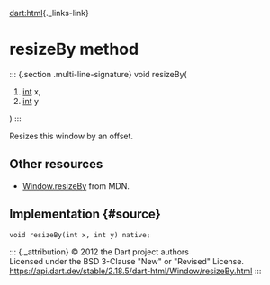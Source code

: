 [dart:html](../../dart-html/dart-html-library){._links-link}

resizeBy method
===============

::: {.section .multi-line-signature}
void resizeBy(

1.  [int](../../dart-core/int-class) x,
2.  [int](../../dart-core/int-class) y

)
:::

Resizes this window by an offset.

Other resources
---------------

-   [Window.resizeBy](https://developer.mozilla.org/en-US/docs/Web/API/Window/resizeBy)
    from MDN.

Implementation {#source}
--------------

``` {.language-dart data-language="dart"}
void resizeBy(int x, int y) native;
```

::: {._attribution}
© 2012 the Dart project authors\
Licensed under the BSD 3-Clause \"New\" or \"Revised\" License.\
<https://api.dart.dev/stable/2.18.5/dart-html/Window/resizeBy.html>
:::
